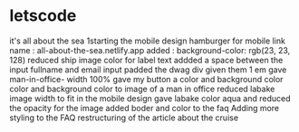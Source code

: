 # letscode
it's all about the sea
1starting the mobile design
hamburger for mobile
link name : all-about-the-sea.netlify.app
added : background-color: rgb(23, 23, 128)
reduced ship image
color for label text
addded a space between the input fullname and email input
padded the dwag div given them 1 em 
gave man-in-office- width 100%
gave my button a color and background color
color and background color to image of a man in office
reduced labake image width to fit in the mobile design
gave labake color aqua and reduced the opacity for the image
added boder  and color to the faq
Adding more styling to the FAQ
restructuring of the article about the cruise 